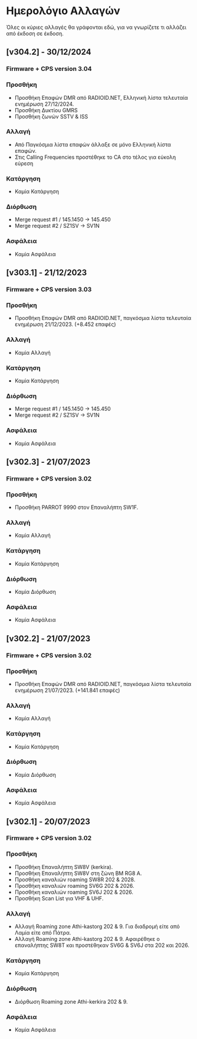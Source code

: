 
# Ημερολόγιο Αλλαγών
Όλες οι κύριες αλλαγές θα γράφονται εδώ, για να γνωρίζετε τι αλλάζει από έκδοση σε έκδοση.

## [v304.2] - 30/12/2024

### Firmware + CPS version 3.04

### Προσθήκη
- Προσθήκη Επαφών DMR από RADIOID.NET, Ελληνική λίστα τελευταία ενημέρωση 27/12/2024.
- Προσθήκη Δυκτίου GMRS
- Προσθήκη ζωνών SSTV & ISS
 
### Αλλαγή
- Από Παγκόσμια λίστα επαφών άλλαξε σε μόνο Ελληνική λίστα επαφών.
- Στις Calling Frequencies προστέθηκε το CA στο τέλος για εύκολη εύρεση
  
### Κατάργηση
- Καμία Κατάργηση
  
### Διόρθωση
- Merge request #1 / 145.1450 -> 145.450
- Merge request #2 / SZ1SV -> SV1N

### Ασφάλεια
- Καμία Ασφάλεια

  
## [v303.1] - 21/12/2023

### Firmware + CPS version 3.03

### Προσθήκη
- Προσθήκη Επαφών DMR από RADIOID.NET, παγκόσμια λίστα τελευταία ενημέρωση 21/12/2023. (+8.452 επαφές)
 
### Αλλαγή
- Καμία Αλλαγή
  
### Κατάργηση
- Καμία Κατάργηση
  
### Διόρθωση
- Merge request #1 / 145.1450 -> 145.450
- Merge request #2 / SZ1SV -> SV1N

### Ασφάλεια
- Καμία Ασφάλεια
 
## [v302.3] - 21/07/2023

### Firmware + CPS version 3.02

### Προσθήκη
- Προσθήκη PARROT 9990 στον Επαναλήπτη SW1F.
 
### Αλλαγή
- Καμία Αλλαγή
  
### Κατάργηση
- Καμία Κατάργηση
  
### Διόρθωση
- Καμία Διόρθωση

### Ασφάλεια
- Καμία Ασφάλεια

## [v302.2] - 21/07/2023

### Firmware + CPS version 3.02

### Προσθήκη
- Προσθήκη Επαφών DMR από RADIOID.NET, παγκόσμια λίστα τελευταία ενημέρωση 21/07/2023. (+141.841 επαφές)
 
### Αλλαγή
- Καμία Αλλαγή
  
### Κατάργηση
- Καμία Κατάργηση
  
### Διόρθωση
- Καμία Διόρθωση

### Ασφάλεια
- Καμία Ασφάλεια
 
## [v302.1] - 20/07/2023

### Firmware + CPS version 3.02

### Προσθήκη
- Προσθήκη Επαναλήπτη SW8V (kerkira).
- Προσθήκη Επαναλήπτη SW8V στη ζώνη BM RG8 A.
- Προσθήκη καναλιών roaming SW8R 202 & 2028.
- Προσθήκη καναλιών roaming SV6G 202 & 2026.
- Προσθήκη καναλιών roaming SV6J 202 & 2026.
- Προσθήκη Scan List για VHF & UHF.
  
### Αλλαγή
- Αλλαγή Roaming zone Athi-kastorg 202 & 9. Για διαδρομή είτε από Λαμία είτε από Πάτρα.
- Αλλαγή Roaming zone Athi-kastorg 202 & 9. Αφαιρέθηκε ο επαναλήπτης SW8T και προστέθηκαν SV6G & SV6J στα 202 και 2026.

  
### Κατάργηση
- Καμία Κατάργηση
  
### Διόρθωση
- Διόρθωση Roaming zone Athi-kerkira 202 & 9.

### Ασφάλεια
- Καμία Ασφάλεια

